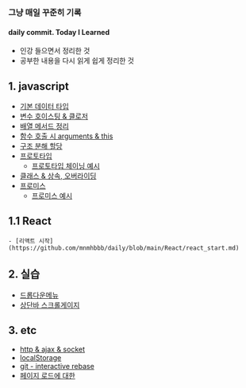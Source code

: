 ### 그냥 매일 꾸준히 기록
#### daily commit. Today I Learned
- 인강 들으면서 정리한 것
- 공부한 내용을 다시 읽게 쉽게 정리한 것

## 1. javascript  
  - [기본 데이터 타입](https://github.com/mnmhbbb/daily/blob/main/JavaScript/%EC%95%84%EC%A3%BC%20%EA%B8%B0%EB%B3%B8%EC%A0%81%EC%9D%B8%20%EB%8D%B0%EC%9D%B4%ED%84%B0%ED%83%80%EC%9E%85.md)
  - [변수 호이스팅 & 클로저](https://github.com/mnmhbbb/daily/blob/main/JavaScript/%EB%B3%80%EC%88%98%ED%98%B8%EC%9D%B4%EC%8A%A4%ED%8C%85%26%ED%81%B4%EB%A1%9C%EC%A0%80.md)
  - [배열 메서드 정리](https://github.com/mnmhbbb/daily/blob/main/JavaScript/%EB%B0%B0%EC%97%B4%20%EB%A9%94%EC%84%9C%EB%93%9C%20%EC%A0%95%EB%A6%AC.md)
  - [함수 호출 시 arguments & this](https://github.com/mnmhbbb/daily/blob/main/JavaScript/%ED%95%A8%EC%88%98%20%ED%98%B8%EC%B6%9C%20%EC%8B%9C%20arguments%20%26%20this.md)
  - [구조 분해 할당](https://github.com/mnmhbbb/daily/blob/main/JavaScript/%EA%B5%AC%EC%A1%B0%20%EB%B6%84%ED%95%B4%20%ED%95%A0%EB%8B%B9(%EB%B9%84%EA%B5%AC%EC%A1%B0%ED%99%94%20%ED%95%A0%EB%8B%B9).md)
  - [프로토타입](https://github.com/mnmhbbb/daily/blob/main/JavaScript/%ED%94%84%EB%A1%9C%ED%86%A0%ED%83%80%EC%9E%85.md)
    - [프로토타입 체이닝 예시](https://github.com/mnmhbbb/daily/blob/main/JavaScript/%ED%94%84%EB%A1%9C%ED%86%A0%ED%83%80%EC%9E%85%EC%B2%B4%EC%9D%B4%EB%8B%9D.js)
  - [클래스 & 상속, 오버라이딩](https://github.com/mnmhbbb/daily/blob/main/JavaScript/%ED%81%B4%EB%9E%98%EC%8A%A4%26%EC%83%81%EC%86%8D.js)
  - [프로미스](https://github.com/mnmhbbb/daily/blob/main/JavaScript/%ED%94%84%EB%A1%9C%EB%AF%B8%EC%8A%A4.md)
    - [프로미스 예시](https://github.com/mnmhbbb/daily/blob/main/JavaScript/%ED%94%84%EB%A1%9C%EB%AF%B8%EC%8A%A4.js)
    
## 1.1 React
    - [리액트 시작](https://github.com/mnmhbbb/daily/blob/main/React/react_start.md)
    
## 2. 실습
  - [드롭다운메뉴](https://github.com/mnmhbbb/daily/blob/main/practice_code/javascript-101-master/form/dropdown-menu.md)
  - [상단바 스크롤게이지](https://github.com/mnmhbbb/daily/blob/main/practice_code/202012/201229_scroll-gauge.md) 
  
## 3. etc
  - [http & ajax & socket](https://github.com/mnmhbbb/daily/blob/main/etc/http%20%ED%86%B5%EC%8B%A0%EB%B6%80%ED%84%B0%20socket%20%ED%86%B5%EC%8B%A0%EA%B9%8C%EC%A7%80.md)
  - [localStorage](https://github.com/mnmhbbb/daily/blob/main/etc/localStorage.md)
  - [git - interactive rebase](https://github.com/mnmhbbb/daily/blob/main/etc/Git%EC%97%90%20%EA%B4%80%ED%95%9C%20%EC%9E%91%EC%9D%80%20%ED%8C%81.md)
  - [페이지 로드에 대한](https://github.com/mnmhbbb/daily/blob/main/etc/%ED%8E%98%EC%9D%B4%EC%A7%80%20%EB%A1%9C%EB%93%9C.md)
  

    

